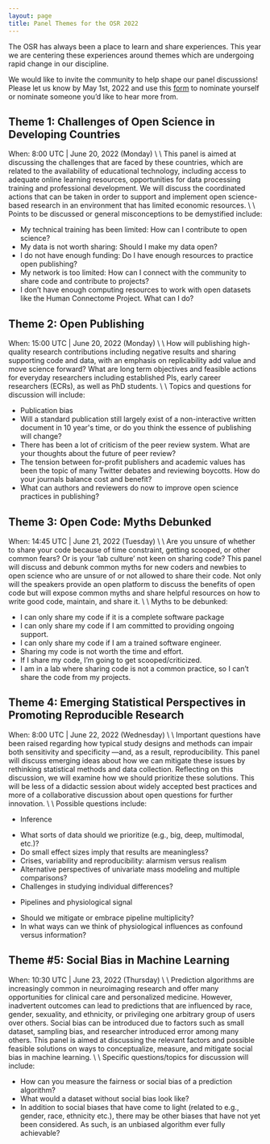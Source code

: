 ```yaml
---
layout: page
title: Panel Themes for the OSR 2022
---
```


The OSR has always been a place to learn and share experiences.
This year we are centering these experiences around themes which are undergoing rapid change in our discipline.

We would like to invite the community to help shape our panel discussions! Please let us know by May 1st, 2022 and use this [form](https://forms.office.com/r/e4UmLWYaT6) to nominate yourself or nominate someone you’d like to hear more from. 

## Theme 1: Challenges of Open Science in Developing Countries
When: 8:00 UTC | June 20, 2022 (Monday) \\
\\
This panel is aimed at discussing the challenges that are faced by these countries, which are related to the availability of educational technology, including access to adequate online learning resources, opportunities for data processing training and professional development. We will discuss the coordinated actions that can be taken in order to support and implement open science-based research in an environment that has limited economic resources.  \\
\\
Points to be discussed or general misconceptions to be demystified include: 
* My technical training has been limited: How can I contribute to open science? 
* My data is not worth sharing: Should I make my data open? 
* I do not have enough funding: Do I have enough resources to practice open publishing? 
* My network is too limited: How can I connect with the community to share code and contribute to projects?  
* I don’t have enough computing resources to work with open datasets like the Human Connectome Project. What can I do? 


## Theme 2: Open Publishing
When: 15:00 UTC | June 20, 2022 (Monday) \\
\\
How will publishing high-quality research contributions including negative results and sharing supporting code and data, with an emphasis on replicability add value and move science forward? What are long term objectives and feasible actions for everyday researchers including established PIs, early career researchers (ECRs), as well as PhD students. \\
\\
Topics and questions for discussion will include: 
* Publication bias 
* Will a standard publication still largely exist of a non-interactive written document in 10 year's time, or do you think the essence of publishing will change? 
* There has been a lot of criticism of the peer review system. What are your thoughts about the future of peer review? 
* The tension between for-profit publishers and academic values has been the topic of many Twitter debates and reviewing boycotts. How do your journals balance cost and benefit? 
* What can authors and reviewers do now to improve open science practices in publishing? 


## Theme 3: Open Code: Myths Debunked
When: 14:45 UTC | June 21, 2022 (Tuesday) \\
\\
Are you unsure of whether to share your code because of time constraint, getting scooped, or other common fears? Or is your ‘lab culture’ not keen on sharing code? This panel will discuss and debunk common myths for new coders and newbies to open science who are unsure of or not allowed to share their code. Not only will the speakers provide an open platform to discuss the benefits of open code but will expose common myths and share helpful resources on how to write good code, maintain, and share it.  \\
\\
Myths to be debunked: 
* I can only share my code if it is a complete software package  
* I can only share my code if I am committed to providing ongoing support. 
* I can only share my code if I am a trained software engineer. 
* Sharing my code is not worth the time and effort. 
* If I share my code, I’m going to get scooped/criticized. 
* I am in a lab where sharing code is not a common practice, so I can’t share the code from my projects. 

## Theme 4: Emerging Statistical Perspectives in Promoting Reproducible Research 
When: 8:00 UTC | June 22, 2022 (Wednesday) \\
\\
Important questions have been raised regarding how typical study designs and methods can impair both sensitivity and specificity —and, as a result, reproducibility. This panel will discuss emerging ideas about how we can mitigate these issues by rethinking statistical methods and data collection. Reflecting on this discussion, we will examine how we should prioritize these solutions. This will be less of a didactic session about widely accepted best practices and more of a collaborative discussion about open questions for further innovation. \\
\\
Possible questions include: 
* Inference 
+ What sorts of data should we prioritize (e.g., big, deep, multimodal, etc.)? 
+ Do small effect sizes imply that results are meaningless? 
+ Crises, variability and reproducibility: alarmism versus realism 
+ Alternative perspectives of univariate mass modeling and multiple comparisons? 
+ Challenges in studying individual differences? 
* Pipelines and physiological signal 
+ Should we mitigate or embrace pipeline multiplicity? 
+ In what ways can we think of physiological influences as confound versus information? 

## Theme #5: Social Bias in Machine Learning  
When: 10:30 UTC | June 23, 2022 (Thursday) \\
\\
Prediction algorithms are increasingly common in neuroimaging research and offer many opportunities for clinical care and personalized medicine. However, inadvertent outcomes can lead to predictions that are influenced by race, gender, sexuality, and ethnicity, or privileging one arbitrary group of users over others. Social bias can be introduced due to factors such as small dataset, sampling bias, and researcher introduced error among many others. This panel is aimed at discussing the relevant factors and possible feasible solutions on ways to conceptualize, measure, and mitigate social bias in machine learning. \\ 
\\
Specific questions/topics for discussion will include: 
* How can you measure the fairness or social bias of a prediction algorithm? 
* What would a dataset without social bias look like? 
* In addition to social biases that have come to light (related to e.g., gender, race, ethnicity etc.), there may be other biases that have not yet been considered. As such, is an unbiased algorithm ever fully achievable? 
